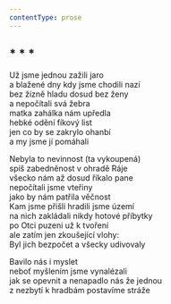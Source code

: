 ```yaml
---
contentType: prose
---
```


## \* \* \*

Už jsme jednou zažili jaro  
a blažené dny kdy jsme chodili nazí  
bez žízně hladu dosud bez ženy  
a nepočítali svá žebra  
matka zahálka nám upředla  
hebké odění fíkový list  
jen co by se zakrylo ohanbí  
a my jsme jí pomáhali

Nebyla to nevinnost (ta vykoupená)  
spíš zabedněnost v ohradě Ráje  
všecko nám až dosud říkalo pane  
nepočítali jsme vteřiny  
jako by nám patřila věčnost  
Kam jsme přišli hradili jsme území  
na nich zakládali nikdy hotové příbytky  
po Otci puzeni už k tvoření  
ale zatím jen zkoušející vlohy:  
Byl jich bezpočet a všecky udivovaly

Bavilo nás i myslet  
neboť myšlením jsme vynalézali  
jak se opevnit a nenapadlo nás že jednou  
z nezbytí k hradbám postavíme stráže
